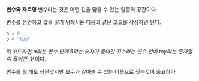 **변수와 자료형**
변수라는 것은 어떤 값을 담을 수 있는 일종의 공간이다.

변수를 선언하고 값을 넣기 위해서는 다음과 같은 코드를 작성하면 된다.
```python
a = 5
b = "toy"
```
위 코드라면 *a라는 변수 안에 5라는 숫자가 들어간 것*
		  *b라는 변수 안에 toy라는 문자열이 들어간 것* 이다.

변수를 뭘 해도 상관없지만 모두가 알아볼 수 있는 이름으로 짓는것이 중요하다